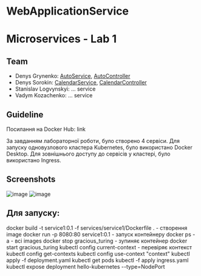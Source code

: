 # WebApplicationService
# Microservices - Lab 1
## Team
- Denys Grynenko: [AutoService](https://github.com/Gr1nchikJ/Services_Lab1/blob/master/Auto.cs), [AutoController](https://github.com/Gr1nchikJ/Services_Lab1/blob/master/Controllers/AutoController.cs)
- Denys Sorokin: [CalendarService](https://github.com/Gr1nchikJ/Services_Lab1/blob/master/Calendar.cs), [CalendarController](https://github.com/Gr1nchikJ/Services_Lab1/blob/master/Controllers/CalendarController.cs)
- Stanislav Logvynskyi: ... service
- Vadym Kozachenko: ... service

## Guideline
Посилання на Docker Hub:
link

За завданням лабораторної роботи, було створено 4 сервiси.
Для запуску одновузлового кластера Kubernetes, було використано Docker Desktop.
Для зовнiшнього доступу до сервiсiв у кластерi, було використано Ingress.

## Screenshots
![image](https://i.imgur.com/DEAfmt9.jpg)
![image](https://i.imgur.com/9tIaT9Y.png)

## Для запуску:
docker build -t service1:0.1 -f services/service1/Dockerfile . - створення image
docker run -p 8080:80 service1:0.1 - запуск контейнеру
docker ps -a - всі images
docker stop gracious_turing - зупиняє контейнер
docker start gracious_turing
kubectl config current-context - перевіряє контекст
kubectl config get-contexts
kubectl config use-context "context"
kubectl apply -f deployment.yaml
kubectl get pods
kubectl -f apply ingress.yaml
kubectl expose deployment hello-kubernetes --type=NodePort
